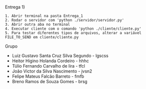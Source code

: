 Entrega 1)
    
    1. Abrir terminal na pasta Entrega_1
    2. Rodar o servidor com 'python ./servidor/servidor.py'
    3. Abrir outra aba no terminal
    4. Executar cliente com o comando 'python ./cliente/cliente.py'
    5. Para testar diferentes tipos de arquivos, alterar a variável FILE_TO_SEND em cliente/cliente.py

Grupo
- Luiz Gustavo Santa Cruz Silva Segundo  - lgscss
- Heitor Higino Holanda Cordeiro         - hhhc
- Túlio Fernando Carvalho de lira        - tfcl
- João Victor da Silva Nascimento        - jvsn2
- Felipe Mateus Falcão Barreto           - fmfb
- Breno Ramos de Souza Gomes             - brsg
